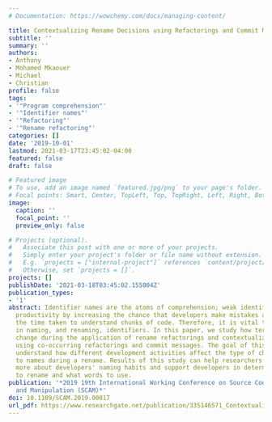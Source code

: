 ```yaml
---
# Documentation: https://wowchemy.com/docs/managing-content/

title: Contextualizing Rename Decisions using Refactorings and Commit Messages
subtitle: ''
summary: ''
authors:
- Anthony
- Mohamed Mkaouer
- Michael
- Christian
profile: false
tags:
- '"Program comprehension"'
- '"Identifier names"'
- '"Refactoring"'
- '"Rename refactoring"'
categories: []
date: '2019-10-01'
lastmod: 2021-03-17T23:45:02-04:00
featured: false
draft: false

# Featured image
# To use, add an image named `featured.jpg/png` to your page's folder.
# Focal points: Smart, Center, TopLeft, Top, TopRight, Left, Right, BottomLeft, Bottom, BottomRight.
image:
  caption: ''
  focal_point: ''
  preview_only: false

# Projects (optional).
#   Associate this post with one or more of your projects.
#   Simply enter your project's folder or file name without extension.
#   E.g. `projects = ["internal-project"]` references `content/project/deep-learning/index.md`.
#   Otherwise, set `projects = []`.
projects: []
publishDate: '2021-03-18T03:45:02.155004Z'
publication_types:
- '1'
abstract: Identifier names are the atoms of comprehension; weak identifier names decrease
  productivity by increasing the chance that developers make mistakes and increasing
  the time taken to understand chunks of code. Therefore, it is vital to support developers
  in naming, and renaming, identifiers. In this paper, we study how terms in an identifier
  change during the application of rename refactorings and contextualize these changes
  using co-occurring refactorings and commit messages. The goal of this work is to
  understand how different development activities affect the type of changes applied
  to names during a rename. Results of this study can help researchers understand
  more about developers' naming habits and support developers in determining when
  to rename and what words to use.
publication: '*2019 19th International Working Conference on Source Code Analysis
  and Manipulation (SCAM)*'
doi: 10.1109/SCAM.2019.00017
url_pdf: https://www.researchgate.net/publication/335146571_Contextualizing_Rename_Decisions_using_Refactorings_and_Commit_Messages
---
```

